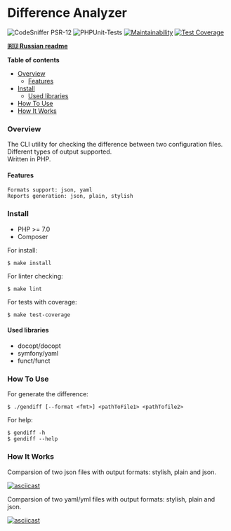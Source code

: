 # Difference Analyzer

![CodeSniffer PSR-12](https://github.com/IlyaMur/php-project-lvl2/workflows/CodeSniffer-PSR-12/badge.svg) 
![PHPUnit-Tests](https://github.com/IlyaMur/php-project-lvl2/workflows/PHPUnit-Tests/badge.svg)
[![Maintainability](https://api.codeclimate.com/v1/badges/6edf6b009909fff44632/maintainability)](https://codeclimate.com/github/IlyaMur/php-project-lvl2/maintainability)
[![Test Coverage](https://api.codeclimate.com/v1/badges/6edf6b009909fff44632/test_coverage)](https://codeclimate.com/github/IlyaMur/php-project-lvl2/test_coverage) 

**[🇷🇺 Russian readme](https://github.com/IlyaMur/difference_analyzer/blob/master/README.md)**

**Table of contents**
  - [Overview](#overview)
    - [Features](#features)
  - [Install](#install)
    - [Used libraries](#used-libraries)
  - [How To Use](#how-to-use)
  - [How It Works](#how-it-works)

### Overview
The CLI utility for checking the difference between two configuration files.  
Different types of output supported.  
Written in PHP.

#### Features

```
Formats support: json, yaml
Reports generation: json, plain, stylish
```
### Install

- PHP >= 7.0
- Composer

For install:  

    $ make install  

For linter checking:  

    $ make lint 

For tests with coverage:  

    $ make test-coverage

#### Used libraries
- docopt/docopt
- symfony/yaml
- funct/funct

### How To Use

For generate the difference:  

    $ ./gendiff [--format <fmt>] <pathToFile1> <pathTofile2>

For help:

    $ gendiff -h
    $ gendiff --help

### How It Works

Comparsion of two json files with output formats: stylish, plain and json.

[![asciicast](https://asciinema.org/a/Ca2ALuRhfVDVPO2AklPH3Wuwd.svg)](https://asciinema.org/a/Ca2ALuRhfVDVPO2AklPH3Wuwd)

Comparsion of two yaml/yml files with output formats: stylish, plain and json.

[![asciicast](https://asciinema.org/a/3hcI9bVJgJEubTg36md5AsEnE.svg)](https://asciinema.org/a/3hcI9bVJgJEubTg36md5AsEnE)

